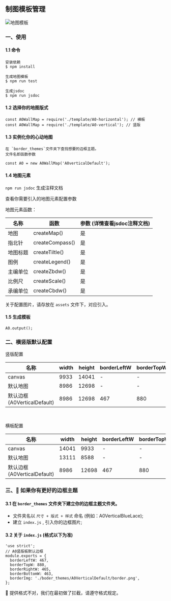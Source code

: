 ## 制图模板管理

![地图模板](https://i.loli.net/2019/11/12/qnhUfjZIdRm5TKc.gif)

### 一、使用
#### 1.1 命令
```
安装依赖
$ npm install

生成地图模板
$ npm run test

生成jsdoc
$ npm run jsdoc
```

#### 1.2 选择你的地图版式
```
const A0WallMap = require('./template/A0-horizontal'); // 横板
const A0WallMap = require('./template/A0-vertical'); // 竖版
```

#### 1.3 实例化你的心动地图
```
在 `border_themes`文件夹下查找想要的边框主题。
文件名即函数参数

const A0 = new A0WallMap('A0verticalDefault');
```

#### 1.4 地图元素
`npm run jsdoc` 生成注释文档

查看你需要引入的地图元素配置参数

地图元素函数：

|              名称            |            函数          | 参数 (详情查看jsdoc注释文档) |
| ---------------------------- | ----------------------- | -------------------------- |
|            地图               |      createMap()        |             是             |
|            指北针             |      createCompass()    |             是             |
|            地图标题           |      createTiltle()     |             是            |
|            图例               |      createLegend()     |             是            |
|            主编单位           |      createZbdw()       |             是            |
|            比例尺             |      createScale()      |             是            |
|            承编单位           |      createCbdw()       |             是            |

关于配置图片，请存放在 `assets` 文件下，对应引入。

#### 1.5 生成模板
```
A0.output();
```


### 二、横竖版默认配置
竖版配置

|              名称            |    width    |   height  | borderLeftW | borderTopW | borderRightW | borderBottomW |
| ---------------------------- | ----------- | --------- | ----------- | ---------- | ---------- | ---------- |
|             canvas           |    9933     |   14041   |       -     |      -     |       -    |       -    |
|           默认地图            |    8986     |   12698   |       -     |       -    |       -    |       -    |
|  默认边框(A0VerticalDefault)  |    8986     |   12698   |     467     |     880    |     465    |      463   |

<br>

横板配置

|              名称            |    width    |   height  | borderLeftW | borderTopW | borderRightW | borderBottomW |
| ---------------------------- | ----------- | --------- | ----------- | ---------- | ---------- | ---------- |
|             canvas           |    14041     |   9933   |       -     |      -     |       -    |       -    |
|           默认地图            |    13111     |   8588   |       -     |       -    |       -    |       -    |
|  默认边框(A0VerticalDefault)  |    8986     |   12698   |     467     |     880    |     463    |      465   |

### 三、🌹 如果你有更好的边框主题
#### 3.1 在 `border_themes` 文件夹下建立你的边框主题文件夹。
* 文件夹名以 `尺寸 + 版式 + 样式` 命名 (例如：A0VerticalBlueLace);
* 建立 `index.js` , 引入你的边框图片;

#### 3.2 关于 `index.js` (格式以下为准)
```
'use strict';
// A0竖版板默认边框
module.exports = {
  borderLeftW: 467,
  borderTopW: 880,
  borderRightW: 465,
  borderBottomW: 463,
  borderImg: './boder_themes/A0VerticalDefault/border.png',
};
```

🌹 提供格式不对，我们在最初做了拦截，请遵守格式规定。